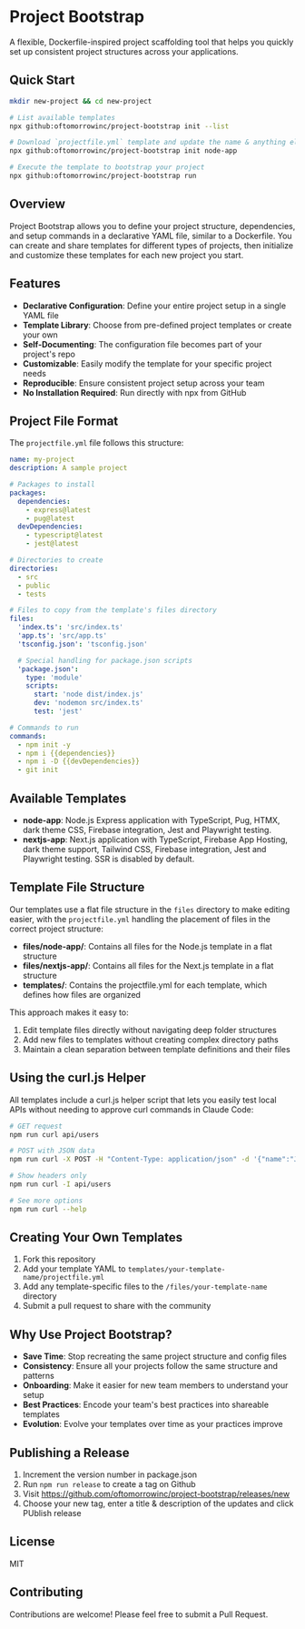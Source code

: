 # Project Bootstrap

A flexible, Dockerfile-inspired project scaffolding tool that helps you quickly set up consistent project structures across your applications.

## Quick Start

```bash
mkdir new-project && cd new-project

# List available templates
npx github:oftomorrowinc/project-bootstrap init --list

# Download `projectfile.yml` template and update the name & anything else you want to change
npx github:oftomorrowinc/project-bootstrap init node-app

# Execute the template to bootstrap your project
npx github:oftomorrowinc/project-bootstrap run
```

## Overview

Project Bootstrap allows you to define your project structure, dependencies, and setup commands in a declarative YAML file, similar to a Dockerfile. You can create and share templates for different types of projects, then initialize and customize these templates for each new project you start.

## Features

- **Declarative Configuration**: Define your entire project setup in a single YAML file
- **Template Library**: Choose from pre-defined project templates or create your own
- **Self-Documenting**: The configuration file becomes part of your project's repo
- **Customizable**: Easily modify the template for your specific project needs
- **Reproducible**: Ensure consistent project setup across your team
- **No Installation Required**: Run directly with npx from GitHub

## Project File Format

The `projectfile.yml` file follows this structure:

```yaml
name: my-project
description: A sample project

# Packages to install
packages:
  dependencies:
    - express@latest
    - pug@latest
  devDependencies:
    - typescript@latest
    - jest@latest

# Directories to create
directories:
  - src
  - public
  - tests

# Files to copy from the template's files directory
files:
  'index.ts': 'src/index.ts'
  'app.ts': 'src/app.ts'
  'tsconfig.json': 'tsconfig.json'

  # Special handling for package.json scripts
  'package.json':
    type: 'module'
    scripts:
      start: 'node dist/index.js'
      dev: 'nodemon src/index.ts'
      test: 'jest'

# Commands to run
commands:
  - npm init -y
  - npm i {{dependencies}}
  - npm i -D {{devDependencies}}
  - git init
```

## Available Templates

- **node-app**: Node.js Express application with TypeScript, Pug, HTMX, dark theme CSS, Firebase integration, Jest and Playwright testing.
- **nextjs-app**: Next.js application with TypeScript, Firebase App Hosting, dark theme support, Tailwind CSS, Firebase integration, Jest and Playwright testing. SSR is disabled by default.

## Template File Structure

Our templates use a flat file structure in the `files` directory to make editing easier, with the `projectfile.yml` handling the placement of files in the correct project structure:

- **files/node-app/**: Contains all files for the Node.js template in a flat structure
- **files/nextjs-app/**: Contains all files for the Next.js template in a flat structure
- **templates/**: Contains the projectfile.yml for each template, which defines how files are organized

This approach makes it easy to:

1. Edit template files directly without navigating deep folder structures
2. Add new files to templates without creating complex directory paths
3. Maintain a clean separation between template definitions and their files

## Using the curl.js Helper

All templates include a curl.js helper script that lets you easily test local APIs without needing to approve curl commands in Claude Code:

```bash
# GET request
npm run curl api/users

# POST with JSON data
npm run curl -X POST -H "Content-Type: application/json" -d '{"name":"John"}' api/users

# Show headers only
npm run curl -I api/users

# See more options
npm run curl --help
```

## Creating Your Own Templates

1. Fork this repository
2. Add your template YAML to `templates/your-template-name/projectfile.yml`
3. Add any template-specific files to the `/files/your-template-name` directory
4. Submit a pull request to share with the community

## Why Use Project Bootstrap?

- **Save Time**: Stop recreating the same project structure and config files
- **Consistency**: Ensure all your projects follow the same structure and patterns
- **Onboarding**: Make it easier for new team members to understand your setup
- **Best Practices**: Encode your team's best practices into shareable templates
- **Evolution**: Evolve your templates over time as your practices improve

## Publishing a Release

1. Increment the version number in package.json
2. Run `npm run release` to create a tag on Github
3. Visit https://github.com/oftomorrowinc/project-bootstrap/releases/new
4. Choose your new tag, enter a title & description of the updates and click PUblish release

## License

MIT

## Contributing

Contributions are welcome! Please feel free to submit a Pull Request.

